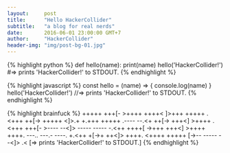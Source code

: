 ```yaml
---
layout:     post
title:      "Hello HackerCollider"
subtitle:   "a blog for real nerds"
date:       2016-06-01 23:00:00 GMT+7
author:     "HackerCollider"
header-img: "img/post-bg-01.jpg"
---
```


{% highlight python %}
def hello(name):
  print(name)
hello('HackerCollider!')
#=> prints 'HackerCollider!' to STDOUT.
{% endhighlight %}

{% highlight javascript %}
const hello = (name) => {
  console.log(name)
}
hello('HackerCollider!')
//=> prints 'HackerCollider!' to STDOUT.
{% endhighlight %}

{% highlight brainfuck %}
+++++ +++[- >++++ ++++< ]>+++ +++++ .<+++ ++[-> +++++ <]>.+ +.+++ +++++
.---- --.<+ ++[-> +++<] >++++ .<+++ +++[- >---- --<]> ----- ----- -.<++
++++[ ->+++ +++<] >++++ ++++. ---.. ---.- ----. +.<++ +[->+ ++<]> ++++.
<++++ +++++ [->-- ----- --<]> .<
[=> prints 'HackerCollider!' to STDOUT.]
{% endhighlight %}

